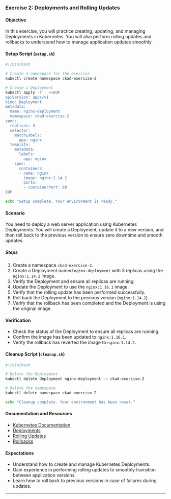 ### Exercise 2: Deployments and Rolling Updates

#### Objective
In this exercise, you will practice creating, updating, and managing Deployments in Kubernetes. You will also perform rolling updates and rollbacks to understand how to manage application updates smoothly.

#### Setup Script (`setup.sh`)

```sh
#!/bin/bash

# Create a namespace for the exercise
kubectl create namespace ckad-exercise-2

# Create a Deployment
kubectl apply -f - <<EOF
apiVersion: apps/v1
kind: Deployment
metadata:
  name: nginx-deployment
  namespace: ckad-exercise-2
spec:
  replicas: 3
  selector:
    matchLabels:
      app: nginx
  template:
    metadata:
      labels:
        app: nginx
    spec:
      containers:
      - name: nginx
        image: nginx:1.14.2
        ports:
        - containerPort: 80
EOF

echo "Setup complete. Your environment is ready."
```

#### Scenario

You need to deploy a web server application using Kubernetes Deployments. You will create a Deployment, update it to a new version, and then roll back to the previous version to ensure zero downtime and smooth updates.

##### Steps

1. Create a namespace `ckad-exercise-2`.
2. Create a Deployment named `nginx-deployment` with 3 replicas using the `nginx:1.14.2` image.
3. Verify the Deployment and ensure all replicas are running.
4. Update the Deployment to use the `nginx:1.16.1` image.
5. Verify that the rolling update has been performed successfully.
6. Roll back the Deployment to the previous version (`nginx:1.14.2`).
7. Verify that the rollback has been completed and the Deployment is using the original image.

#### Verification

- Check the status of the Deployment to ensure all replicas are running.
- Confirm the image has been updated to `nginx:1.16.1`.
- Verify the rollback has reverted the image to `nginx:1.14.2`.

#### Cleanup Script (`cleanup.sh`)

```sh
#!/bin/bash

# Delete the Deployment
kubectl delete deployment nginx-deployment -n ckad-exercise-2

# Delete the namespace
kubectl delete namespace ckad-exercise-2

echo "Cleanup complete. Your environment has been reset."
```

#### Documentation and Resources

- [Kubernetes Documentation](https://kubernetes.io/docs/home/)
- [Deployments](https://kubernetes.io/docs/concepts/workloads/controllers/deployment/)
- [Rolling Updates](https://kubernetes.io/docs/tutorials/kubernetes-basics/update/update-intro/)
- [Rollbacks](https://kubernetes.io/docs/concepts/workloads/controllers/deployment/#rolling-back-a-deployment)

#### Expectations

- Understand how to create and manage Kubernetes Deployments.
- Gain experience in performing rolling updates to smoothly transition between application versions.
- Learn how to roll back to previous versions in case of failures during updates.

---
